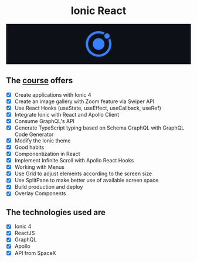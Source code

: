 
<h1 align="center">Ionic React</h1>

<p align="center">
   <img src="@readmeImages/ionic.png">
</p>

## The [course](https://www.udemy.com/course/ionic-react-graphql/) offers
 
- [x] Create applications with Ionic 4
- [x] Create an image gallery with Zoom feature via Swiper API
- [x] Use React Hooks (useState, useEffect, useCallback, useRef)
- [x] Integrate Ionic with React and Apollo Client
- [x] Consume GraphQL's API
- [x] Generate TypeScript typing based on Schema GraphQL with GraphQL Code Generator
- [x] Modify the Ionic theme
- [x] Good habits
- [x] Componentization in React
- [x] Implement Infinite Scroll with Apollo React Hooks
- [x] Working with Menus
- [x] Use Grid to adjust elements according to the screen size
- [x] Use SplitPane to make better use of available screen space
- [x] Build production and deploy
- [x] Overlay Components

## The technologies used are

- [x] Ionic 4
- [x] ReactJS
- [x] GraphQL
- [x] Apollo
- [x] API from SpaceX
